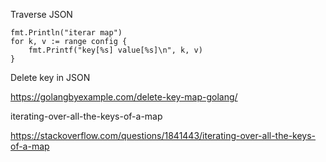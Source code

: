 

Traverse JSON



	fmt.Println("iterar map")
	for k, v := range config {
		fmt.Printf("key[%s] value[%s]\n", k, v)
	}


Delete key in JSON

https://golangbyexample.com/delete-key-map-golang/



iterating-over-all-the-keys-of-a-map

https://stackoverflow.com/questions/1841443/iterating-over-all-the-keys-of-a-map



